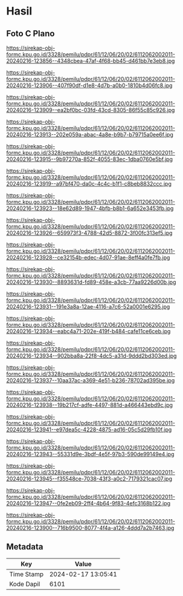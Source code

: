 # Hasil

## Foto C Plano

https://sirekap-obj-formc.kpu.go.id/3328/pemilu/pdpr/61/12/06/20/02/6112062002011-20240216-123856--4348cbea-47af-4f68-bb45-d461bb7e3eb8.jpg

https://sirekap-obj-formc.kpu.go.id/3328/pemilu/pdpr/61/12/06/20/02/6112062002011-20240216-123906--407f90df-d1e8-4d7b-a0b0-1810b4d06fc8.jpg

https://sirekap-obj-formc.kpu.go.id/3328/pemilu/pdpr/61/12/06/20/02/6112062002011-20240216-123909--ea2bf0bc-03fd-43cd-8305-86f55c85c926.jpg

https://sirekap-obj-formc.kpu.go.id/3328/pemilu/pdpr/61/12/06/20/02/6112062002011-20240216-123913--202e059a-abac-4a8e-b9b7-b79715a0ee6f.jpg

https://sirekap-obj-formc.kpu.go.id/3328/pemilu/pdpr/61/12/06/20/02/6112062002011-20240216-123915--9b97270a-852f-4055-83ec-1dba0760e5bf.jpg

https://sirekap-obj-formc.kpu.go.id/3328/pemilu/pdpr/61/12/06/20/02/6112062002011-20240216-123919--a97bf470-da0c-4c4c-b1f1-c8beb8832ccc.jpg

https://sirekap-obj-formc.kpu.go.id/3328/pemilu/pdpr/61/12/06/20/02/6112062002011-20240216-123923--18e62d89-1947-4bfb-b8b1-6a652e3453fb.jpg

https://sirekap-obj-formc.kpu.go.id/3328/pemilu/pdpr/61/12/06/20/02/6112062002011-20240216-123926--659973f3-4788-42d5-8872-3f00fc313ef5.jpg

https://sirekap-obj-formc.kpu.go.id/3328/pemilu/pdpr/61/12/06/20/02/6112062002011-20240216-123928--ce32154b-edec-4d07-91ae-8eff4a0fe7fb.jpg

https://sirekap-obj-formc.kpu.go.id/3328/pemilu/pdpr/61/12/06/20/02/6112062002011-20240216-123930--8893631d-fd89-458e-a3cb-77aa9226d00b.jpg

https://sirekap-obj-formc.kpu.go.id/3328/pemilu/pdpr/61/12/06/20/02/6112062002011-20240216-123931--191e3a8a-12ae-4116-a7c6-52a0001e6295.jpg

https://sirekap-obj-formc.kpu.go.id/3328/pemilu/pdpr/61/12/06/20/02/6112062002011-20240216-123934--eabc4a71-202e-419f-b484-cafe11ce6ceb.jpg

https://sirekap-obj-formc.kpu.go.id/3328/pemilu/pdpr/61/12/06/20/02/6112062002011-20240216-123934--902bba8a-22f8-4dc5-a31d-9ddd2bd303ed.jpg

https://sirekap-obj-formc.kpu.go.id/3328/pemilu/pdpr/61/12/06/20/02/6112062002011-20240216-123937--10aa37ac-a369-4e51-b236-78702ad395be.jpg

https://sirekap-obj-formc.kpu.go.id/3328/pemilu/pdpr/61/12/06/20/02/6112062002011-20240216-123938--19b217cf-adfe-4497-881d-a466443ebd9c.jpg

https://sirekap-obj-formc.kpu.go.id/3328/pemilu/pdpr/61/12/06/20/02/6112062002011-20240216-123941--e97dea5c-4228-4875-ad16-05c5d29fb10f.jpg

https://sirekap-obj-formc.kpu.go.id/3328/pemilu/pdpr/61/12/06/20/02/6112062002011-20240216-123943--55331d9e-3bdf-4e5f-97b3-590de99149e4.jpg

https://sirekap-obj-formc.kpu.go.id/3328/pemilu/pdpr/61/12/06/20/02/6112062002011-20240216-123945--f35548ce-7038-43f3-a0c2-7179321cac07.jpg

https://sirekap-obj-formc.kpu.go.id/3328/pemilu/pdpr/61/12/06/20/02/6112062002011-20240216-123947--0fe2eb09-2ff4-4b64-9f83-4efc3168b122.jpg

https://sirekap-obj-formc.kpu.go.id/3328/pemilu/pdpr/61/12/06/20/02/6112062002011-20240216-123900--716b9500-8077-4f4a-a126-4ddd7a2b7463.jpg


## Metadata

| Key        | Value               |
| ---------- | ------------------- |
| Time Stamp | 2024-02-17 13:05:41 |
| Kode Dapil | 6101                |



